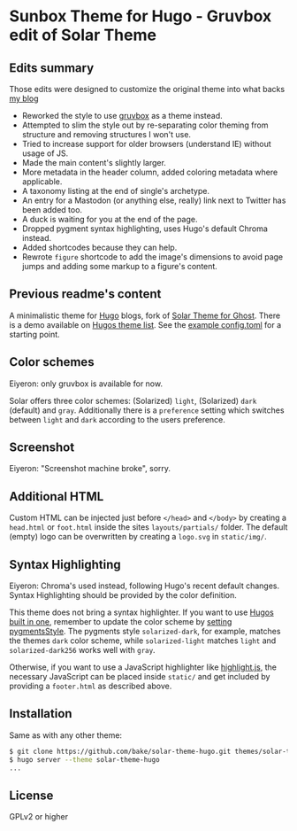 # Sunbox Theme for Hugo - Gruvbox edit of Solar Theme

## Edits summary
Those edits were designed to customize the original theme into what backs [my blog][retroactive]

- Reworked the style to use [gruvbox] as a theme instead.
- Attempted to slim the style out by re-separating color theming from structure
  and removing structures I won't use.
- Tried to increase support for older browsers (understand IE) without usage of
  JS.
- Made the main content's slightly larger.
- More metadata in the header column, added coloring metadata where applicable.
- A taxonomy listing at the end of single's archetype.
- An entry for a Mastodon (or anything else, really) link next to Twitter has
  been added too.
- A duck is waiting for you at the end of the page.
- Dropped pygment syntax highlighting, uses Hugo's default Chroma instead.
- Added shortcodes because they can help.
- Rewrote `figure` shortcode to add the image's dimensions to avoid page jumps
  and adding some markup to a figure's content.


[gruvbox]: https://github.com/morhetz/gruvbox
[retroactive]: https://retroactive.me
## Previous readme's content

A minimalistic theme for [Hugo](https://gohugo.io/) blogs, fork of
[Solar Theme for Ghost](https://github.com/mattvh/solar-theme-ghost). There is a
demo available on
[Hugos theme list](https://themes.gohugo.io/theme/solar-theme-hugo/). See the
[example config.toml](exampleSite/config.toml) for a starting point.


## Color schemes

Eiyeron: only gruvbox is available for now.

Solar offers three color schemes: (Solarized) `light`, (Solarized) `dark`
(default) and `gray`. Additionally there is a `preference` setting which
switches between `light` and `dark` according to the users preference.

## Screenshot

Eiyeron: "Screenshot machine broke", sorry.

## Additional HTML

Custom HTML can be injected just before `</head>` and `</body>` by creating a
`head.html` or `foot.html` inside the sites `layouts/partials/` folder. The
default (empty) logo can be overwritten by creating a `logo.svg` in
`static/img/`.

## Syntax Highlighting

Eiyeron: Chroma's used instead, following Hugo's recent default changes.
Syntax Highlighting should be provided by the color definition.

This theme does not bring a syntax highlighter. If you want to use
[Hugos built in one](https://gohugo.io/content-management/syntax-highlighting/),
remember to update the color scheme by
[setting pygmentsStyle](/exampleSite/config.toml#L4). The pygments style
`solarized-dark`, for example, matches the themes `dark` color scheme, while
`solarized-light` matches `light` and `solarized-dark256` works well with
`gray`.

Otherwise, if you want to use a JavaScript highlighter like
[highlight.js](https://highlightjs.org/), the necessary JavaScript can be placed
inside `static/` and get included by providing a `footer.html` as described
above.

## Installation

Same as with any other theme:

```bash
$ git clone https://github.com/bake/solar-theme-hugo.git themes/solar-theme-hugo
$ hugo server --theme solar-theme-hugo
...
```

## License

GPLv2 or higher
